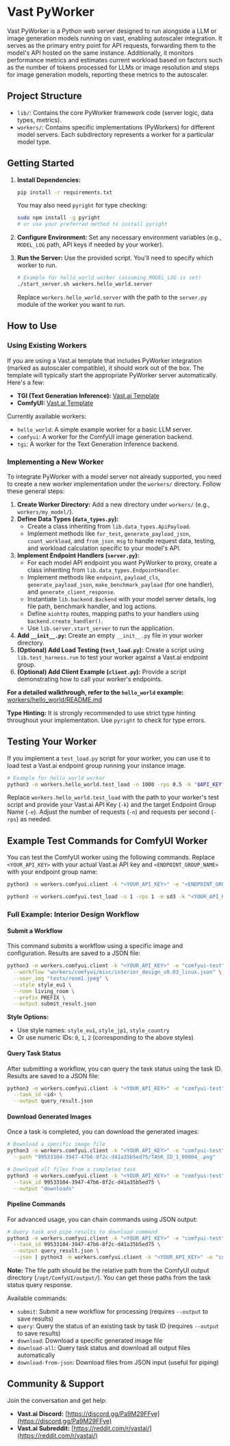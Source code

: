 # Vast PyWorker

Vast PyWorker is a Python web server designed to run alongside a LLM or image generation models running on vast,
enabling autoscaler integration.
It serves as the primary entry point for API requests, forwarding them to the model's API hosted on the
same instance. Additionally, it monitors performance metrics and estimates current workload based on factors
such as the number of tokens processed for LLMs or image resolution and steps for image generation models,
reporting these metrics to the autoscaler.

## Project Structure

*   `lib/`: Contains the core PyWorker framework code (server logic, data types, metrics).
*   `workers/`: Contains specific implementations (PyWorkers) for different model servers. Each subdirectory represents a worker for a particular model type.

## Getting Started

1.  **Install Dependencies:**
    ```bash
    pip install -r requirements.txt
    ```
    You may also need `pyright` for type checking:
    ```bash
    sudo npm install -g pyright
    # or use your preferred method to install pyright
    ```

2.  **Configure Environment:** Set any necessary environment variables (e.g., `MODEL_LOG` path, API keys if needed by your worker).

3.  **Run the Server:** Use the provided script. You'll need to specify which worker to run.
    ```bash
    # Example for hello_world worker (assuming MODEL_LOG is set)
    ./start_server.sh workers.hello_world.server
    ```
    Replace `workers.hello_world.server` with the path to the `server.py` module of the worker you want to run.

## How to Use

### Using Existing Workers

If you are using a Vast.ai template that includes PyWorker integration (marked as autoscaler compatible), it should work out of the box. The template will typically start the appropriate PyWorker server automatically. Here's a few:

*   **TGI (Text Generation Inference):** [Vast.ai Template](https://cloud.vast.ai?ref_id=140778&template_id=72d8dcb41ea3a58e06c741e2c725bc00)
*   **ComfyUI:** [Vast.ai Template](https://cloud.vast.ai?ref_id=140778&template_id=ad72c8bf7cf695c3c9ddf0eaf6da0447)

Currently available workers:
*   `hello_world`: A simple example worker for a basic LLM server.
*   `comfyui`: A worker for the ComfyUI image generation backend.
*   `tgi`: A worker for the Text Generation Inference backend.

### Implementing a New Worker

To integrate PyWorker with a model server not already supported, you need to create a new worker implementation under the `workers/` directory. Follow these general steps:

1.  **Create Worker Directory:** Add a new directory under `workers/` (e.g., `workers/my_model/`).
2.  **Define Data Types (`data_types.py`):**
    *   Create a class inheriting from `lib.data_types.ApiPayload`.
    *   Implement methods like `for_test`, `generate_payload_json`, `count_workload`, and `from_json_msg` to handle request data, testing, and workload calculation specific to your model's API.
3.  **Implement Endpoint Handlers (`server.py`):**
    *   For each model API endpoint you want PyWorker to proxy, create a class inheriting from `lib.data_types.EndpointHandler`.
    *   Implement methods like `endpoint`, `payload_cls`, `generate_payload_json`, `make_benchmark_payload` (for one handler), and `generate_client_response`.
    *   Instantiate `lib.backend.Backend` with your model server details, log file path, benchmark handler, and log actions.
    *   Define `aiohttp` routes, mapping paths to your handlers using `backend.create_handler()`.
    *   Use `lib.server.start_server` to run the application.
4.  **Add `__init__.py`:** Create an empty `__init__.py` file in your worker directory.
5.  **(Optional) Add Load Testing (`test_load.py`):** Create a script using `lib.test_harness.run` to test your worker against a Vast.ai endpoint group.
6.  **(Optional) Add Client Example (`client.py`):** Provide a script demonstrating how to call your worker's endpoints.

**For a detailed walkthrough, refer to the `hello_world` example:** [workers/hello_world/README.md](workers/hello_world/README.md)


**Type Hinting:** It is strongly recommended to use strict type hinting throughout your implementation. Use `pyright` to check for type errors.

## Testing Your Worker

If you implement a `test_load.py` script for your worker, you can use it to load test a Vast.ai endpoint group running your instance image.

```bash
# Example for hello_world worker
python3 -m workers.hello_world.test_load -n 1000 -rps 0.5 -k "$API_KEY" -e "$ENDPOINT_GROUP_NAME"
```

Replace `workers.hello_world.test_load` with the path to your worker's test script and provide your Vast.ai API Key (`-k`) and the target Endpoint Group Name (`-e`). Adjust the number of requests (`-n`) and requests per second (`-rps`) as needed.

## Example Test Commands for ComfyUI Worker


You can test the ComfyUI worker using the following commands. Replace `<YOUR_API_KEY>` with your actual Vast.ai API key and `<ENDPOINT_GROUP_NAME>` with your endpoint group name:

```bash
python3 -m workers.comfyui.client -k "<YOUR_API_KEY>" -e "<ENDPOINT_GROUP_NAME>"

python3 -m workers.comfyui.test_load -n 1 -rps 1 -m sd3 -k "<YOUR_API_KEY>" -e "<ENDPOINT_GROUP_NAME>"
```

### Full Example: Interior Design Workflow

#### Submit a Workflow

This command submits a workflow using a specific image and configuration. Results are saved to a JSON file:

```bash
python3 -m workers.comfyui.client -k "<YOUR_API_KEY>" -e "comfyui-test" submit \
  --workflow "workers/comfyui/misc/interior_design_v0.03_linux.json" \
  --user_img "tests/room1.jpeg" \
  --style style_eu1 \
  --room living_room \
  --prefix PREFIX \
  --output submit_result.json
```

**Style Options:**
- Use style names: `style_eu1`, `style_jp1`, `style_country`
- Or use numeric IDs: `0`, `1`, `2` (corresponding to the above styles)

#### Query Task Status

After submitting a workflow, you can query the task status using the task ID. Results are saved to a JSON file:

```bash
python3 -m workers.comfyui.client -k "<YOUR_API_KEY>" -e "comfyui-test" query \
  --task_id <id> \
  --output query_result.json
```

#### Download Generated Images

Once a task is completed, you can download the generated images:

```bash
# Download a specific image file
python3 -m workers.comfyui.client -k "<YOUR_API_KEY>" -e "comfyui-test" download \
  --path "99533104-3947-47b6-8f2c-d41a35b5ed75/TASK_ID_1_00004_.png"

# Download all files from a completed task
python3 -m workers.comfyui.client -k "<YOUR_API_KEY>" -e "comfyui-test" download-all \
  --task_id 99533104-3947-47b6-8f2c-d41a35b5ed75 \
  --output "downloads"
```

#### Pipeline Commands

For advanced usage, you can chain commands using JSON output:

```bash
# Query task and pipe results to download command
python3 -m workers.comfyui.client -k "<YOUR_API_KEY>" -e "comfyui-test" query \
  --task_id 99533104-3947-47b6-8f2c-d41a35b5ed75 \
  --output query_result.json \
  --json | python3 -m workers.comfyui.client -k "<YOUR_API_KEY>" -e "comfyui-test" download-from-json
```

**Note:** The file path should be the relative path from the ComfyUI output directory (`/opt/ComfyUI/output/`). You can get these paths from the task status query response.

Available commands:
- `submit`: Submit a new workflow for processing (requires `--output` to save results)
- `query`: Query the status of an existing task by task ID (requires `--output` to save results)
- `download`: Download a specific generated image file
- `download-all`: Query task status and download all output files automatically
- `download-from-json`: Download files from JSON input (useful for piping)

## Community & Support

Join the conversation and get help:

*   **Vast.ai Discord:** [https://discord.gg/Pa9M29FFye](https://discord.gg/Pa9M29FFye)
*   **Vast.ai Subreddit:** [https://reddit.com/r/vastai/](https://reddit.com/r/vastai/)
